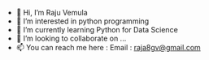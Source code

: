 - 👋 Hi, I’m Raju Vemula
- 👀 I’m interested in python programming
- 🌱 I’m currently learning Python for Data Science
- 💞️ I’m looking to collaborate on ...
- 📫 You can reach me here : Email : raja8gv@gmail.com

<!---
imRaja24/imRaja24 is a ✨ special ✨ repository because its `README.md` (this file) appears on your GitHub profile.
You can click the Preview link to take a look at your changes.
--->
